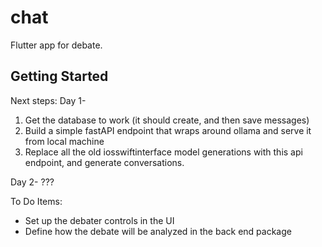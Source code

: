 # chat

Flutter app for debate.

## Getting Started

Next steps:
Day 1-
1. Get the database to work (it should create, and then save messages)
2. Build a simple fastAPI endpoint that wraps around ollama and serve it from local machine
3. Replace all the old iosswiftinterface model generations with this api endpoint, and generate conversations.

Day 2-
???

To Do Items:
- Set up the debater controls in the UI
- Define how the debate will be analyzed in the back end package
